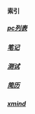 #### 索引
##### [pc列表](/table-pc)
##### [笔记](/note)
##### [测试](/test)
##### [简历](/resume)
##### [xmind](/xmind)